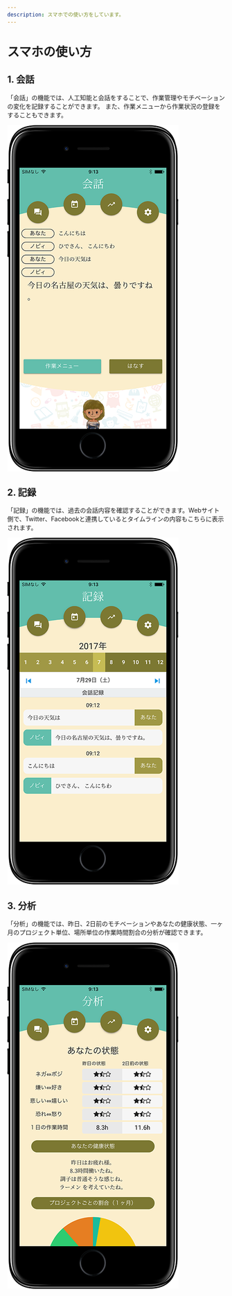 ```yaml
---
description: スマホでの使い方をしています。
---
```


# スマホの使い方

## 1. 会話

「会話」の機能では、人工知能と会話をすることで、作業管理やモチベーションの変化を記録することができます。 また、作業メニューから作業状況の登録をすることもできます。

![](<.gitbook/assets/cotogoto1 (1).png>)

## 2. 記録

「記録」の機能では、過去の会話内容を確認することができます。Webサイト側で、Twitter、Facebookと連携しているとタイムラインの内容もこちらに表示されます。

![](<.gitbook/assets/cotogoto4 (1).png>)

## 3. 分析

「分析」の機能では、昨日、2日前のモチベーションやあなたの健康状態、一ヶ月のプロジェクト単位、場所単位の作業時間割合の分析が確認できます。

![](<.gitbook/assets/cotogoto5 (1).png>)
